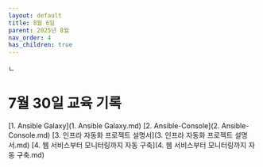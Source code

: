 ```yaml
---
layout: default
title: 8월 6일
parent: 2025년 8월
nav_order: 4
has_children: true
---
```

ㄴ
# 7월 30일 교육 기록
[1. Ansible Galaxy](1. Ansible Galaxy.md)
[2. Ansible-Console](2. Ansible-Console.md)
[3. 인프라 자동화 프로젝트 설명서](3. 인프라 자동화 프로젝트 설명서.md)
[4. 웹 서비스부터 모니터링까지 자동 구축](4. 웹 서비스부터 모니터링까지 자동 구축.md)